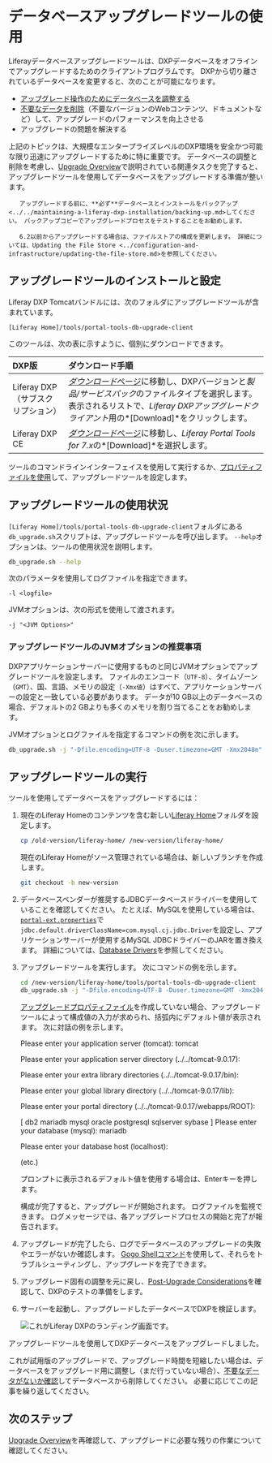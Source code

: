 # データベースアップグレードツールの使用

Liferayデータベースアップグレードツールは、DXPデータベースをオフラインでアップグレードするためのクライアントプログラムです。 DXPから切り離されているデータベースを変更すると、次のことが可能になります。

  - [アップグレード操作のためにデータベースを調整する](../upgrade-stability-and-performance/database-tuning-for-upgrades.md)
  - [不要なデータを削除](../upgrade-stability-and-performance/database-tuning-for-upgrades.md)（不要なバージョンのWebコンテンツ、ドキュメントなど）して、アップグレードのパフォーマンスを向上させる
  - アップグレードの問題を解決する

上記のトピックは、大規模なエンタープライズレベルのDXP環境を安全かつ可能な限り迅速にアップグレードするために特に重要です。 データベースの調整と削除を考慮し、[Upgrade Overview](./upgrade-overview.md)で説明されている関連タスクを完了すると、アップグレードツールを使用してデータベースをアップグレードする準備が整います。

``` warning::
   アップグレードする前に、**必ず**データベースとインストールをバックアップ<../../maintaining-a-liferay-dxp-installation/backing-up.md>してください。 バックアップコピーでアップグレードプロセスをテストすることをお勧めします。
```

``` important::
   6.2以前からアップグレードする場合は、ファイルストアの構成を更新します。 詳細については、Updating the File Store <../configuration-and-infrastructure/updating-the-file-store.md>を参照してください。
```

## アップグレードツールのインストールと設定

Liferay DXP Tomcatバンドルには、次のフォルダにアップグレードツールが含まれています。

    [Liferay Home]/tools/portal-tools-db-upgrade-client

このツールは、次の表に示すように、個別にダウンロードできます。

| DXP版                   | ダウンロード手順                                                                                                                                                                  |
|:---------------------- |:------------------------------------------------------------------------------------------------------------------------------------------------------------------------- |
| Liferay DXP（サブスクリプション） | [*ダウンロード*ページ](https://customer.liferay.com/group/customer/downloads)に移動し、DXPバージョンと*製品/サービスパック*のファイルタイプを選択します。 表示されるリストで、*Liferay DXPアップグレードクライアント*用の*[Download]*をクリックします。 |
| Liferay DXP CE         | [*ダウンロード*ページ](https://www.liferay.com/downloads-community)に移動し、*Liferay Portal Tools for 7.x*の*[Download]*を選択します。                                                         |

ツールのコマンドラインインターフェイスを使用して実行するか、[プロパティファイルを使用](../reference/database-upgrade-tool-reference.md#manual-configuration)して、アップグレードツールを設定します。

## アップグレードツールの使用状況

`[Liferay Home]/tools/portal-tools-db-upgrade-client`フォルダにある`db_upgrade.sh`スクリプトは、アップグレードツールを呼び出します。 `--help`オプションは、ツールの使用状況を説明します。

``` bash
db_upgrade.sh --help
```

次のパラメータを使用してログファイルを指定できます。

    -l <logfile>

JVMオプションは、次の形式を使用して渡されます。

    -j "<JVM Options>"

### アップグレードツールのJVMオプションの推奨事項

DXPアプリケーションサーバーに使用するものと同じJVMオプションでアップグレードツールを設定します。 ファイルのエンコード（`UTF-8`）、タイムゾーン（`GMT`）、国、言語、メモリの設定（`-Xmx値`）はすべて、アプリケーションサーバーの設定と一致している必要があります。 データが10 GB以上のデータベースの場合、デフォルトの2 GBよりも多くのメモリを割り当てることをお勧めします。

JVMオプションとログファイルを指定するコマンドの例を次に示します。

``` bash
db_upgrade.sh -j "-Dfile.encoding=UTF-8 -Duser.timezone=GMT -Xmx2048m" -l "output.log"
```

## アップグレードツールの実行

ツールを使用してデータベースをアップグレードするには：

1.  現在のLiferay Homeのコンテンツを含む新しい[Liferay Home](../../reference/liferay-home.md)フォルダを設定します。

    ``` bash
    cp /old-version/liferay-home/ /new-version/liferay-home/
    ```

    現在のLiferay Homeがソース管理されている場合は、新しいブランチを作成します。

    ``` bash
    git checkout -b new-version
    ```

2.  データベースベンダーが推奨するJDBCデータベースドライバーを使用していることを確認してください。 たとえば、MySQLを使用している場合は、[`portal-ext.properties`](../../reference/portal-properties.md)で`jdbc.default.driverClassName=com.mysql.cj.jdbc.Driver`を設定し、アプリケーションサーバーが使用するMySQL JDBCドライバーのJARを置き換えます。 詳細については、[Database Drivers](../configuration-and-infrastructure/migrating-configurations-and-properties.md#database-drivers)を参照してください。

3.  アップグレードツールを実行します。 次にコマンドの例を示します。

    ``` bash
    cd /new-version/liferay-home/tools/portal-tools-db-upgrade-client
    db_upgrade.sh -j "-Dfile.encoding=UTF-8 -Duser.timezone=GMT -Xmx2048m" -l "output.log"
    ```

    [アップグレードプロパティファイル](../reference/database-upgrade-tool-reference.md#manual-configuration)を作成していない場合、アップグレードツールによって構成値の入力が求められ、括弧内にデフォルト値が表示されます。 次に対話の例を示します。

     Please enter your application server (tomcat):
     tomcat
    
     Please enter your application server directory (../../tomcat-9.0.17):
    
     Please enter your extra library directories (../../tomcat-9.0.17/bin):
    
     Please enter your global library directory (../../tomcat-9.0.17/lib):
    
     Please enter your portal directory (../../tomcat-9.0.17/webapps/ROOT):
    
     [ db2 mariadb mysql oracle postgresql sqlserver sybase ]
     Please enter your database (mysql):
     mariadb
    
     Please enter your database host (localhost):
    
     (etc.)

    プロンプトに表示されるデフォルト値を使用する場合は、Enterキーを押します。

    構成が完了すると、アップグレードが開始されます。 ログファイルを監視できます。 ログメッセージでは、各アップグレードプロセスの開始と完了が報告されます。

4.  アップグレードが完了したら、ログでデータベースのアップグレードの失敗やエラーがないか確認します。 [Gogo Shellコマンド](../upgrade-stability-and-performance/upgrading-modules-using-gogo-shell.md)を使用して、それらをトラブルシューティングし、アップグレードを完了できます。

5.  アップグレード固有の調整を元に戻し、[Post-Upgrade Considerations](./post-upgrade-considerations.md)を確認して、DXPのテストの準備をします。

6.  サーバーを起動し、アップグレードしたデータベースでDXPを検証します。

    ![これがLiferay DXPのランディング画面です。](./using-the-database-upgrade-tool/images/01.png)

アップグレードツールを使用してDXPデータベースをアップグレードしました。

これが試用版のアップグレードで、アップグレード時間を短縮したい場合は、データベースをアップグレード用に調整し（まだ行っていない場合）、[不要なデータがないか確認](../upgrade-stability-and-performance/database-pruning-for-faster-upgrades.md)してデータベースから削除してください。 必要に応じてこの記事を繰り返してください。

## 次のステップ

[Upgrade Overview](./upgrade-overview.md)を再確認して、アップグレードに必要な残りの作業について確認してください。
